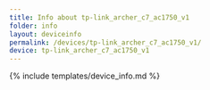 ```yaml
---
title: Info about tp-link_archer_c7_ac1750_v1
folder: info
layout: deviceinfo
permalink: /devices/tp-link_archer_c7_ac1750_v1/
device: tp-link_archer_c7_ac1750_v1
---
```

{% include templates/device_info.md %}
